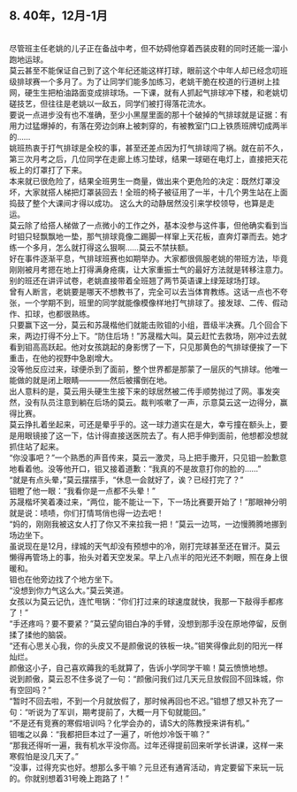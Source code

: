 ## 8. 40年，12月-1月
<br>   尽管班主任老姚的儿子正在备战中考，但不妨碍他穿着西装皮鞋的同时还能一溜小跑地运球。  
        莫云甚至不能保证自己到了这个年纪还能这样打球，眼前这个中年人却已经念叨班级排球赛一个多月了。为了让同学们能多加练习，老姚干脆在校道的行道树上挂网，硬生生把柏油路面变成排球场。一下课，就有人抓起气排球冲下楼，和老姚切磋技艺，但往往是老姚以一敌五，同学们被打得落花流水。  
        要说一点进步没有也不准确，至少小黑屋里面的那十个破掉的气排球就是证据：有用力过猛爆掉的，有落在旁边剑麻上被刺穿的，有被教室门口上铁质班牌切成两半的……  
        姚班热衷于打气排球是全校的事，甚至还差点因为打气排球闯了祸。就在前不久，第三次月考之后，几位同学在走廊上练习垫球，结果一球砸在电灯上，直接把天花板上的灯罩打了下来。  
        本来就已很危险了，结果全班男生一商量，做出来个更危险的决定：既然灯罩没坏，大家就搭人梯把灯罩装回去！全班的椅子被征用了一半，十几个男生站在上面捣鼓了整个大课间才得以成功。
        这么大的动静居然没引来学校领导，也算是走运。  
        莫云除了给搭人梯做了一点微小的工作之外，基本没参与这件事，但他确实看到当时钼只轻飘飘地一垫，那气排球竟像二踢脚一样窜上天花板，直奔灯罩而去。她才练一个多月，怎么就打得这么狠啊……莫云不禁扶额。  
        好在事件逐渐平息，气排球班赛也如期举办。大家都很佩服老姚的带班方法，毕竟刚刚被月考摁在地上打得满身疮痍，让大家重振士气的最好方法就是转移注意力。别的班还在讲评试卷，老姚直接带着全班翘了两节英语课上绿笼球场打球。  
        曾有人断言，老姚要是哪天不想教书了，完全可以去当体育教练。这话一点也不夸张，一个学期不到，班里的同学就能像模像样地打气排球了。接发球、二传、假动作、扣球，也都很熟练。  
        只要赢下这一分，莫云和苏晟楷他们就能击败钼的小组，晋级半决赛。几个回合下来，两边打得不分上下。“防住后场！”苏晟楷大叫。莫云赶忙去救场，刚冲过去就看到钼高高跃起。他对女孩跳起的身影愣了一下，只见那黄色的气排球便挨了一下重击，在他的视野中急剧增大。  
        没等他反应过来，球便杀到了面前，整个世界都是那蒙了一层灰的气排球。他唯一能做的就是闭上眼睛————然后被撂倒在地。  
        出人意料的是，莫云用头硬生生接下来的球居然被二传手顺势抛过了网。事发突然，没有队员注意到躺在后场的莫云。裁判咳嗽了一声，示意莫云这一边得分，赢得比赛。  
        莫云挣扎着坐起来，可还是晕乎乎的。这一球力道实在是大，幸亏撞在额头上，要是用眼镜接了这一下，估计得直接送医院去了。有人把手伸到面前，他想都没想就抓住站了起来。  
        “你没事吧？”一个熟悉的声音传来，莫云一激灵，马上把手撒开，只见钼一脸歉意地看着他。没等他开口，钼又接着道歉：“我真的不是故意打你的脸的……”  
        “就是有点头晕，”莫云摆摆手，“休息一会就好了，诶？已经打完了？”  
        钼瞪了他一眼：“我看你是一点都不头晕！”    
        苏晟楷坏笑着凑过来，“两位，能不能让一下，下一场比赛要开始了！”那眼神分明就是说：啧啧，你们打情骂俏也得一边去吧！  
        “妈的，刚刚我被这女人打了你又不来拉我一把！”莫云一边骂，一边慢腾腾地挪到场边坐下。  
        虽说现在是12月，绿城的天气却没有预想中的冷，刚打完球甚至还在冒汗。莫云懒得再管场上的事，抬头对着天空发呆。早上八点半的阳光还不刺眼，照在身上很暖和。  
        钼也在他旁边找了个地方坐下。  
        “没想到你力气这么大。”莫云笑道。  
        女孩以为莫云记仇，连忙甩锅：“你们打过来的球速度就快，我那一下敲得手都疼了！”    
        “手还疼吗？要不要紧？”莫云望向钼白净的手臂，没想到那手没在原地停留，反倒揉了揉他的脑袋。  
        “还有心思关心我，你的头皮又不是颜傲说的铁板一块。”钼笑得像此刻的阳光一样灿烂。  
        颜傲这小子，自己喜欢薅我的毛就算了，告诉小学同学干嘛！莫云愤愤地想。  
        说到颜傲，莫云忍不住多说了一句：“颜傲问我们过几天元旦放假回不回珠城，你有空回吗？”  
        “暂时不回去啦，不到一个月就放假了，那时候再回也不迟。”钼想了想又补充了一句：“听说为了军训，期考提前了，大概一月下旬就能回。”  
        “不是还有竞赛的寒假培训吗？化学会办的，请S大的陈教授来讲有机。”  
        钼嗤之以鼻：“我都把巨本过了一遍了，听他炒冷饭干嘛？”  
        “那我还得听一遍，我有机水平没你高。过年还得提前回来听学长讲课，这样一来寒假怕是没几天了。”   
        “没事，过得充实也好。想那么多干嘛？元旦还有通宵活动，肯定要留下来玩一玩的。你就别想着31号晚上跑路了！”  
